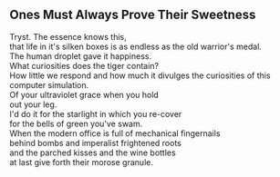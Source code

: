 Ones Must Always Prove Their Sweetness
--------------------------------------
Tryst. The essence knows this,  
that life in it's silken boxes is as endless as the old warrior's medal.  
The human droplet gave it happiness.  
What curiosities does the tiger contain?  
How little we respond and how much it divulges the curiosities of this computer simulation.  
Of your ultraviolet grace when you hold  
out your leg.  
I'd do it for the starlight in which you re-cover  
for the bells of green you've swam.  
When the modern office is full of mechanical fingernails  
behind bombs and imperalist frightened roots  
and the parched kisses and the wine bottles  
at last give forth their morose granule.  
